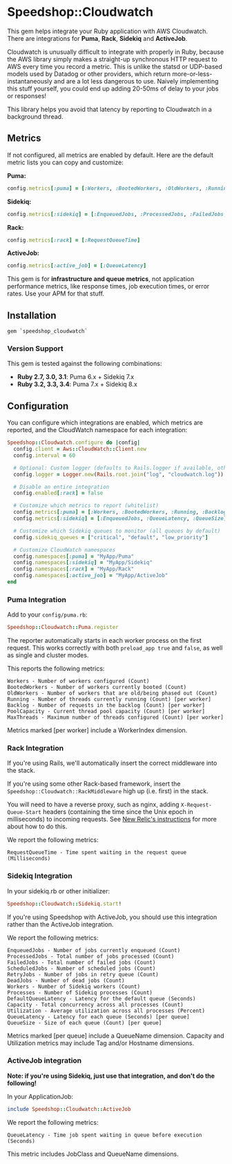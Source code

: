# Speedshop::Cloudwatch

This gem helps integrate your Ruby application with AWS Cloudwatch. There are integrations for **Puma**, **Rack**, **Sidekiq** and **ActiveJob**.

Cloudwatch is unusually difficult to integrate with properly in Ruby, because the AWS library simply makes a straight-up synchronous HTTP request to AWS every time you record a metric. This is unlike the statsd or UDP-based models used by Datadog or other providers, which return more-or-less-instantaneously and are a lot less dangerous to use. Naively implementing this stuff yourself, you could end up adding 20-50ms of delay to your jobs or responses!

This library helps you avoid that latency by reporting to Cloudwatch in a background thread.

## Metrics

If not configured, all metrics are enabled by default. Here are the default metric lists you can copy and customize:

**Puma:**
```ruby
config.metrics[:puma] = [:Workers, :BootedWorkers, :OldWorkers, :Running, :Backlog, :PoolCapacity, :MaxThreads]
```

**Sidekiq:**
```ruby
config.metrics[:sidekiq] = [:EnqueuedJobs, :ProcessedJobs, :FailedJobs, :ScheduledJobs, :RetryJobs, :DeadJobs, :Workers, :Processes, :DefaultQueueLatency, :Capacity, :Utilization, :QueueLatency, :QueueSize]
```

**Rack:**
```ruby
config.metrics[:rack] = [:RequestQueueTime]
```

**ActiveJob:**
```ruby
config.metrics[:active_job] = [:QueueLatency]
```

This gem is for **infrastructure and queue metrics**, not application performance metrics, like response times, job execution times, or error rates. Use your APM for that stuff.

## Installation

```
gem `speedshop_cloudwatch`
```

### Version Support

This gem is tested against the following combinations:

- **Ruby 2.7, 3.0, 3.1**: Puma 6.x + Sidekiq 7.x
- **Ruby 3.2, 3.3, 3.4**: Puma 7.x + Sidekiq 8.x

## Configuration

You can configure which integrations are enabled, which metrics are reported, and the CloudWatch namespace for each integration:

```ruby
Speedshop::Cloudwatch.configure do |config|
  config.client = Aws::CloudWatch::Client.new
  config.interval = 60

  # Optional: Custom logger (defaults to Rails.logger if available, otherwise STDOUT)
  config.logger = Logger.new(Rails.root.join("log", "cloudwatch.log"))

  # Disable an entire integration
  config.enabled[:rack] = false

  # Customize which metrics to report (whitelist)
  config.metrics[:puma] = [:Workers, :BootedWorkers, :Running, :Backlog]
  config.metrics[:sidekiq] = [:EnqueuedJobs, :QueueLatency, :QueueSize]

  # Customize which Sidekiq queues to monitor (all queues by default)
  config.sidekiq_queues = ["critical", "default", "low_priority"]

  # Customize CloudWatch namespaces
  config.namespaces[:puma] = "MyApp/Puma"
  config.namespaces[:sidekiq] = "MyApp/Sidekiq"
  config.namespaces[:rack] = "MyApp/Rack"
  config.namespaces[:active_job] = "MyApp/ActiveJob"
end
```

### Puma Integration

Add to your `config/puma.rb`:

```ruby
Speedshop::Cloudwatch::Puma.register
```

The reporter automatically starts in each worker process on the first request. This works correctly with both `preload_app true` and `false`, as well as single and cluster modes.

This reports the following metrics:

```
Workers - Number of workers configured (Count)
BootedWorkers - Number of workers currently booted (Count)
OldWorkers - Number of workers that are old/being phased out (Count)
Running - Number of threads currently running (Count) [per worker]
Backlog - Number of requests in the backlog (Count) [per worker]
PoolCapacity - Current thread pool capacity (Count) [per worker]
MaxThreads - Maximum number of threads configured (Count) [per worker]
```

Metrics marked [per worker] include a WorkerIndex dimension.

### Rack Integration

If you're using Rails, we'll automatically insert the correct middleware into the stack.

If you're using some other Rack-based framework, insert the `Speedshop::Cloudwatch::RackMiddleware` high up (i.e. first) in the stack.

You will need to have a reverse proxy, such as nginx, adding `X-Request-Queue-Start` headers (containing the time since the Unix epoch in milliseconds) to incoming requests. See [New Relic's instructions](https://docs.newrelic.com/docs/apm/applications-menu/features/configure-request-queue-reporting/) for more about how to do this.

We report the following metrics:

```
RequestQueueTime - Time spent waiting in the request queue (Milliseconds)
```

### Sidekiq Integration

In your sidekiq.rb or other initializer:

```ruby
Speedshop::Cloudwatch::Sidekiq.start!
```

If you're using Speedshop with ActiveJob, you should use this integration rather than the ActiveJob integration.

We report the following metrics:

```
EnqueuedJobs - Number of jobs currently enqueued (Count)
ProcessedJobs - Total number of jobs processed (Count)
FailedJobs - Total number of failed jobs (Count)
ScheduledJobs - Number of scheduled jobs (Count)
RetryJobs - Number of jobs in retry queue (Count)
DeadJobs - Number of dead jobs (Count)
Workers - Number of Sidekiq workers (Count)
Processes - Number of Sidekiq processes (Count)
DefaultQueueLatency - Latency for the default queue (Seconds)
Capacity - Total concurrency across all processes (Count)
Utilization - Average utilization across all processes (Percent)
QueueLatency - Latency for each queue (Seconds) [per queue]
QueueSize - Size of each queue (Count) [per queue]
```

Metrics marked [per queue] include a QueueName dimension.
Capacity and Utilization metrics may include Tag and/or Hostname dimensions.

### ActiveJob integration

**Note: if you're using Sidekiq, just use that integration, and don't do the following!**

In your ApplicationJob:

```ruby
include Speedshop::Cloudwatch::ActiveJob
```

We report the following metrics:

```
QueueLatency - Time job spent waiting in queue before execution (Seconds)
```

This metric includes JobClass and QueueName dimensions.
